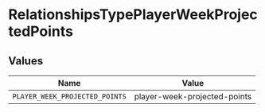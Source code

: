 # RelationshipsTypePlayerWeekProjectedPoints


## Values

| Name                           | Value                          |
| ------------------------------ | ------------------------------ |
| `PLAYER_WEEK_PROJECTED_POINTS` | player-week-projected-points   |